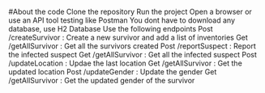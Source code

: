 #About the code
Clone the repository
Run the project
Open a browser or use an API tool testing like Postman
You dont have to download any database, use H2 Database
Use the following endpoints
Post /createSurvivor : Create a new survivor and add a list of inventories
Get /getAllSurvivor : Get all the survivors created
Post /reportSuspect : Report the infected suspect
Get /getAllSurvivor : Get all the infected suspect
Post /updateLocation : Updae the last location
Get /getAllSurvivor : Get the updated location
Post /updateGender : Update the gender
Get /getAllSurvivor : Get the updated gender of the survivor
